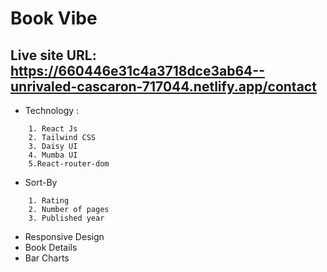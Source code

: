 # Book Vibe

## Live site URL: https://660446e31c4a3718dce3ab64--unrivaled-cascaron-717044.netlify.app/contact

- Technology :

```base
    1. React Js
    2. Tailwind CSS
    3. Daisy UI
    4. Mumba UI
    5.React-router-dom
```

- Sort-By

```base
    1. Rating
    2. Number of pages
    3. Published year
```

- Responsive Design
- Book Details
- Bar Charts
